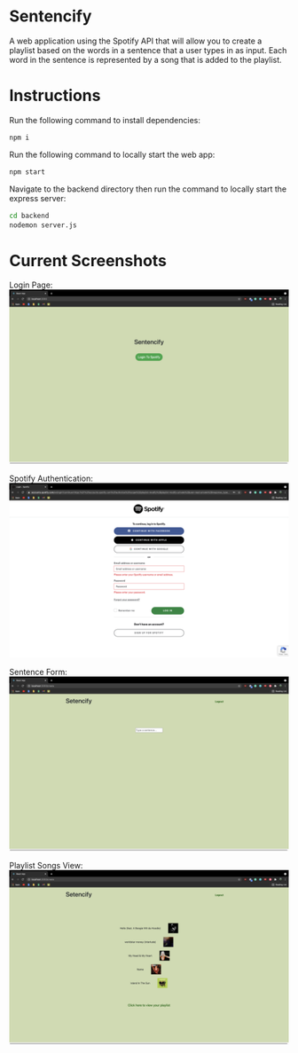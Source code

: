 # Sentencify

A web application using the Spotify API that will allow you to create a playlist based on the words in a sentence that a user types in as input. Each word in the sentence is represented by a song that is added to the playlist.

# Instructions

Run the following command to install dependencies: 
```sh 
npm i
```

Run the following command to locally start the web app:
```sh
npm start
```

Navigate to the backend directory then run the command to locally start the express server:
```sh
cd backend
nodemon server.js
```

# Current Screenshots 

Login Page:
![alt text](https://github.com/AlannZhang/sentencify/blob/master/screenshots/login.png?raw=true)

Spotify Authentication:
![alt text](https://github.com/AlannZhang/sentencify/blob/master/screenshots/authentication.png?raw=true)

Sentence Form: 
![alt text](https://github.com/AlannZhang/sentencify/blob/master/screenshots/form.png?raw=true)

Playlist Songs View:
![alt text](https://github.com/AlannZhang/sentencify/blob/master/screenshots/songs.png?raw=true)